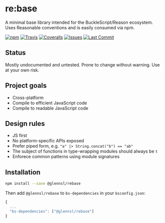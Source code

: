 # re:base
A minimal base library intended for the BuckleScript/Reason ecosystem. Uses Reasonable conventions and is easily consumed via npm.

[![npm](https://img.shields.io/npm/v/@glennsl/rebase.svg)](https://npmjs.org/@glennsl/rebase)
[![Travis](https://img.shields.io/travis/glennsl/rebase/master.svg)](https://travis-ci.org/glennsl/rebase)
[![Coveralls](https://img.shields.io/coveralls/glennsl/rebase/master.svg)](https://coveralls.io/github/glennsl/rebase?branch=master)
[![Issues](https://img.shields.io/github/issues/glennsl/rebase.svg)]()
[![Last Commit](https://img.shields.io/github/last-commit/glennsl/rebase.svg)]()

## Status
Mostly undocumented and untested. Prone to change without warning. Use at your own risk.

## Project goals
* Cross-platform
* Compile to efficient JavaScript code
* Compile to readable JavaScript code

## Design rules
* JS first
* No platform-specific APIs exposed
* Prefer piped form, e.g. `"a" |> String.concat("b") == "ab"`
* The subject of functions in type-wrapping modules should always be `t`
* Enforece common patterns using module signatures

## Installation

```sh
npm install --save @glennsl/rebase
```

Then add `@glennsl/rebase` to `bs-dependencies` in your `bsconfig.json`:
```js
{
  ...
  "bs-dependencies": ["@glennsl/rebase"]
}
```
